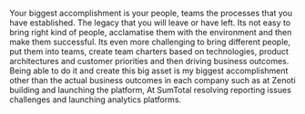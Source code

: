 Your biggest accomplishment is your people, teams the processes that you have established. The legacy that you will leave or have left. Its not easy to bring right kind of people, acclamatise them with the environment and then make them successful. Its even more challenging to bring different people, put them into teams, create team charters based on technologies, product architectures and customer priorities and then driving business outcomes. Being able to do it and create this big asset is my biggest accomplishment other than the actual business outcomes in each company such as at Zenoti building and launching the platform, At SumTotal resolving reporting issues challenges and launching analytics platforms. 

